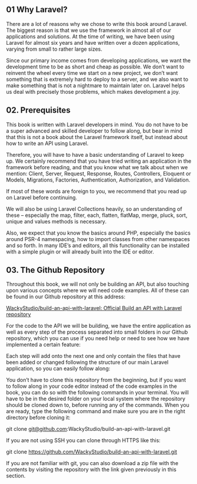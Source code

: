 ## 01 Why Laravel?

There are a lot of reasons why we chose to write this book around Laravel. The biggest reason is that we use the framework in almost all of our applications and solutions. At the time of writing, we have been using Laravel for almost six years and have written over a dozen applications, varying from small to rather large sizes.

Since our primary income comes from developing applications, we want the development time to be as short and cheap as possible. We don’t want to reinvent the wheel every time we start on a new project, we don’t want something that is extremely hard to deploy to a server, and we also want to make something that is not a nightmare to maintain later on. Laravel helps us deal with precisely those problems, which makes development a joy.

## 02. Prerequisites

This book is written with Laravel developers in mind. You do not have to be a super advanced and skilled developer to follow along, but bear in mind that this is not a book about the Laravel framework itself, but instead about how to write an API using Laravel.

Therefore, you will have to have a basic understanding of Laravel to keep up. We certainly recommend that you have tried writing an application in the framework before reading, and that you know what we talk about when we mention: Client, Server, Request, Response, Routes, Controllers, Eloquent or Models, Migrations, Factories, Authentication, Authorization, and Validation.

If most of these words are foreign to you, we recommend that you read up on Laravel before continuing.

We will also be using Laravel Collections heavily, so an understanding of these – especially the map, filter, each, flatten, flatMap, merge, pluck, sort, unique and values methods is necessary.

Also, we expect that you know the basics around PHP, especially the basics around PSR-4 namespacing, how to import classes from other namespaces and so forth. In many IDE’s and editors, all this functionality can be installed with a simple plugin or will already built into the IDE or editor.

## 03. The Github Repository

Throughout this book, we will not only be building an API, but also touching upon various concepts where we will need code examples. All of these can be found in our Github repository at this address:

[WackyStudio/build-an-api-with-laravel: Official Build an API with Laravel repository](https://github.com/WackyStudio/build-an-api-with-laravel)

For the code to the API we will be building, we have the entire application as well as every step of the process separated into small folders in our Github repository, which you can use if you need help or need to see how we have implemented a certain feature:

Each step will add onto the next one and only contain the files that have been added or changed following the structure of our main Laravel application, so you can easily follow along:

You don’t have to clone this repository from the beginning, but if you want to follow along in your code editor instead of the code examples in the book, you can do so with the following commands in your terminal. You will have to be in the desired folder on your local system where the repository should be cloned down to, before running any of the commands. When you are ready, type the following command and make sure you are in the right directory before cloning it:

git clone git@github.com:WackyStudio/build-an-api-with-laravel.git

If you are not using SSH you can clone through HTTPS like this:

git clone https://github.com/WackyStudio/build-an-api-with-laravel.git

If you are not familiar with git, you can also download a zip file with the contents by visiting the repository with the link given previously in this section.

